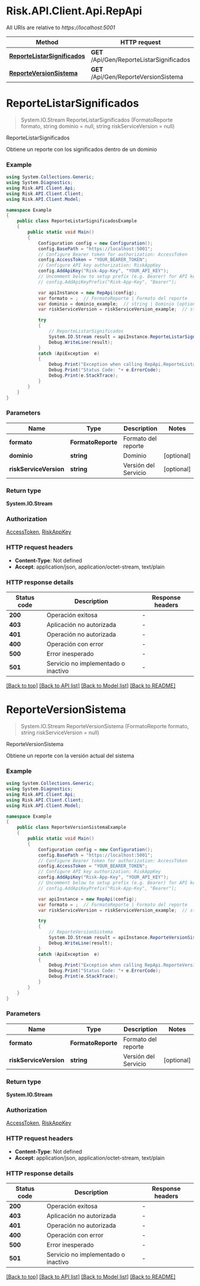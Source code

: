# Risk.API.Client.Api.RepApi

All URIs are relative to *https://localhost:5001*

Method | HTTP request | Description
------------- | ------------- | -------------
[**ReporteListarSignificados**](RepApi.md#reportelistarsignificados) | **GET** /Api/Gen/ReporteListarSignificados | ReporteListarSignificados
[**ReporteVersionSistema**](RepApi.md#reporteversionsistema) | **GET** /Api/Gen/ReporteVersionSistema | ReporteVersionSistema


<a name="reportelistarsignificados"></a>
# **ReporteListarSignificados**
> System.IO.Stream ReporteListarSignificados (FormatoReporte formato, string dominio = null, string riskServiceVersion = null)

ReporteListarSignificados

Obtiene un reporte con los significados dentro de un dominio

### Example
```csharp
using System.Collections.Generic;
using System.Diagnostics;
using Risk.API.Client.Api;
using Risk.API.Client.Client;
using Risk.API.Client.Model;

namespace Example
{
    public class ReporteListarSignificadosExample
    {
        public static void Main()
        {
            Configuration config = new Configuration();
            config.BasePath = "https://localhost:5001";
            // Configure Bearer token for authorization: AccessToken
            config.AccessToken = "YOUR_BEARER_TOKEN";
            // Configure API key authorization: RiskAppKey
            config.AddApiKey("Risk-App-Key", "YOUR_API_KEY");
            // Uncomment below to setup prefix (e.g. Bearer) for API key, if needed
            // config.AddApiKeyPrefix("Risk-App-Key", "Bearer");

            var apiInstance = new RepApi(config);
            var formato = ;  // FormatoReporte | Formato del reporte
            var dominio = dominio_example;  // string | Dominio (optional) 
            var riskServiceVersion = riskServiceVersion_example;  // string | Versión del Servicio (optional) 

            try
            {
                // ReporteListarSignificados
                System.IO.Stream result = apiInstance.ReporteListarSignificados(formato, dominio, riskServiceVersion);
                Debug.WriteLine(result);
            }
            catch (ApiException  e)
            {
                Debug.Print("Exception when calling RepApi.ReporteListarSignificados: " + e.Message );
                Debug.Print("Status Code: "+ e.ErrorCode);
                Debug.Print(e.StackTrace);
            }
        }
    }
}
```

### Parameters

Name | Type | Description  | Notes
------------- | ------------- | ------------- | -------------
 **formato** | **FormatoReporte**| Formato del reporte | 
 **dominio** | **string**| Dominio | [optional] 
 **riskServiceVersion** | **string**| Versión del Servicio | [optional] 

### Return type

**System.IO.Stream**

### Authorization

[AccessToken](../README.md#AccessToken), [RiskAppKey](../README.md#RiskAppKey)

### HTTP request headers

 - **Content-Type**: Not defined
 - **Accept**: application/json, application/octet-stream, text/plain

### HTTP response details
| Status code | Description | Response headers |
|-------------|-------------|------------------|
| **200** | Operación exitosa |  -  |
| **403** | Aplicación no autorizada |  -  |
| **401** | Operación no autorizada |  -  |
| **400** | Operación con error |  -  |
| **500** | Error inesperado |  -  |
| **501** | Servicio no implementado o inactivo |  -  |

[[Back to top]](#) [[Back to API list]](../README.md#documentation-for-api-endpoints) [[Back to Model list]](../README.md#documentation-for-models) [[Back to README]](../README.md)

<a name="reporteversionsistema"></a>
# **ReporteVersionSistema**
> System.IO.Stream ReporteVersionSistema (FormatoReporte formato, string riskServiceVersion = null)

ReporteVersionSistema

Obtiene un reporte con la versión actual del sistema

### Example
```csharp
using System.Collections.Generic;
using System.Diagnostics;
using Risk.API.Client.Api;
using Risk.API.Client.Client;
using Risk.API.Client.Model;

namespace Example
{
    public class ReporteVersionSistemaExample
    {
        public static void Main()
        {
            Configuration config = new Configuration();
            config.BasePath = "https://localhost:5001";
            // Configure Bearer token for authorization: AccessToken
            config.AccessToken = "YOUR_BEARER_TOKEN";
            // Configure API key authorization: RiskAppKey
            config.AddApiKey("Risk-App-Key", "YOUR_API_KEY");
            // Uncomment below to setup prefix (e.g. Bearer) for API key, if needed
            // config.AddApiKeyPrefix("Risk-App-Key", "Bearer");

            var apiInstance = new RepApi(config);
            var formato = ;  // FormatoReporte | Formato del reporte
            var riskServiceVersion = riskServiceVersion_example;  // string | Versión del Servicio (optional) 

            try
            {
                // ReporteVersionSistema
                System.IO.Stream result = apiInstance.ReporteVersionSistema(formato, riskServiceVersion);
                Debug.WriteLine(result);
            }
            catch (ApiException  e)
            {
                Debug.Print("Exception when calling RepApi.ReporteVersionSistema: " + e.Message );
                Debug.Print("Status Code: "+ e.ErrorCode);
                Debug.Print(e.StackTrace);
            }
        }
    }
}
```

### Parameters

Name | Type | Description  | Notes
------------- | ------------- | ------------- | -------------
 **formato** | **FormatoReporte**| Formato del reporte | 
 **riskServiceVersion** | **string**| Versión del Servicio | [optional] 

### Return type

**System.IO.Stream**

### Authorization

[AccessToken](../README.md#AccessToken), [RiskAppKey](../README.md#RiskAppKey)

### HTTP request headers

 - **Content-Type**: Not defined
 - **Accept**: application/json, application/octet-stream, text/plain

### HTTP response details
| Status code | Description | Response headers |
|-------------|-------------|------------------|
| **200** | Operación exitosa |  -  |
| **403** | Aplicación no autorizada |  -  |
| **401** | Operación no autorizada |  -  |
| **400** | Operación con error |  -  |
| **500** | Error inesperado |  -  |
| **501** | Servicio no implementado o inactivo |  -  |

[[Back to top]](#) [[Back to API list]](../README.md#documentation-for-api-endpoints) [[Back to Model list]](../README.md#documentation-for-models) [[Back to README]](../README.md)

